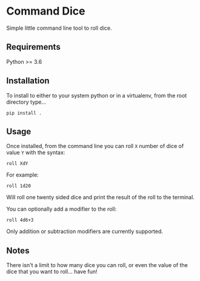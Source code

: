 # Command Dice
Simple little command line tool to roll dice.

## Requirements
Python >= 3.6

## Installation
To install to either to your system python or in a virtualenv, from the root directory type...
```
pip install .
```

## Usage
Once installed, from the command line you can roll `X` number of dice of value `Y` with the syntax:
```
roll XdY
```

For example:
```
roll 1d20
```
Will roll one twenty sided dice and print the result of the roll to the terminal.

You can optionally add a modifier to the roll:
```
roll 4d6+3
```
Only addition or subtraction modifiers are currently supported.

## Notes
There isn't a limit to how many dice you can roll, or even the value of the dice that you want to roll... have fun!
